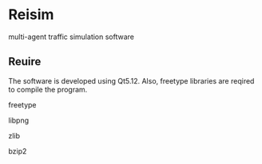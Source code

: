 # Reisim
multi-agent traffic simulation software


## Reuire

The software is developed using Qt5.12.
Also, freetype libraries are reqired to compile the program.

  freetype
  
  libpng
  
  zlib
  
  bzip2
  

